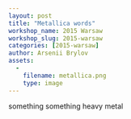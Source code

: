 ```yaml
---
layout: post
title: "Metallica words"
workshop_name: 2015 Warsaw
workshop_slug: 2015-warsaw
categories: [2015-warsaw]
author: Arsenii Brylov
assets:
  -
    filename: metallica.png
    type: image
---
```

something something heavy metal
